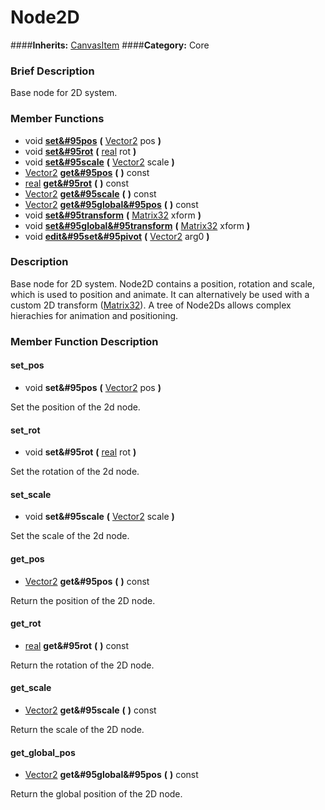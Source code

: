 #  Node2D  
####**Inherits:** [CanvasItem](class_canvasitem)
####**Category:** Core

###  Brief Description  
Base node for 2D system.

###  Member Functions 
  * void  **[set&#95pos](#set_pos)**  **(** [Vector2](class_vector2) pos  **)**
  * void  **[set&#95rot](#set_rot)**  **(** [real](class_real) rot  **)**
  * void  **[set&#95scale](#set_scale)**  **(** [Vector2](class_vector2) scale  **)**
  * [Vector2](class_vector2)  **[get&#95pos](#get_pos)**  **(** **)** const
  * [real](class_real)  **[get&#95rot](#get_rot)**  **(** **)** const
  * [Vector2](class_vector2)  **[get&#95scale](#get_scale)**  **(** **)** const
  * [Vector2](class_vector2)  **[get&#95global&#95pos](#get_global_pos)**  **(** **)** const
  * void  **[set&#95transform](#set_transform)**  **(** [Matrix32](class_matrix32) xform  **)**
  * void  **[set&#95global&#95transform](#set_global_transform)**  **(** [Matrix32](class_matrix32) xform  **)**
  * void  **[edit&#95set&#95pivot](#edit_set_pivot)**  **(** [Vector2](class_vector2) arg0  **)**

###  Description  
Base node for 2D system. Node2D contains a position, rotation and scale, which is used to position and animate.
        It can alternatively be used with a custom 2D transform ([Matrix32](class_matrix32)).
        A tree of Node2Ds allows complex hierachies for animation and positioning.

###  Member Function Description  

#### <a name="set_pos">set_pos</a>
  * void  **set&#95pos**  **(** [Vector2](class_vector2) pos  **)**

Set the position of the 2d node.

#### <a name="set_rot">set_rot</a>
  * void  **set&#95rot**  **(** [real](class_real) rot  **)**

Set the rotation of the 2d node.

#### <a name="set_scale">set_scale</a>
  * void  **set&#95scale**  **(** [Vector2](class_vector2) scale  **)**

Set the scale of the 2d node.

#### <a name="get_pos">get_pos</a>
  * [Vector2](class_vector2)  **get&#95pos**  **(** **)** const

Return the position of the 2D node.

#### <a name="get_rot">get_rot</a>
  * [real](class_real)  **get&#95rot**  **(** **)** const

Return the rotation of the 2D node.

#### <a name="get_scale">get_scale</a>
  * [Vector2](class_vector2)  **get&#95scale**  **(** **)** const

Return the scale of the 2D node.

#### <a name="get_global_pos">get_global_pos</a>
  * [Vector2](class_vector2)  **get&#95global&#95pos**  **(** **)** const

Return the global position of the 2D node.
